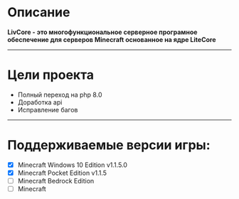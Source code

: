 # Описание
__LivCore - это многофункциональное серверное програмное обеспечение для серверов Minecraft основанное на ядре LiteCore__

------
# Цели проекта
* Полный переход на php 8.0
* Доработка api
* Исправление багов

------
# Поддерживаемые версии игры:
- [X] Minecraft Windows 10 Edition v1.1.5.0
- [X] Minecraft Pocket Edition v1.1.5
- [ ] Minecraft Bedrock Edition
- [ ] Minecraft
